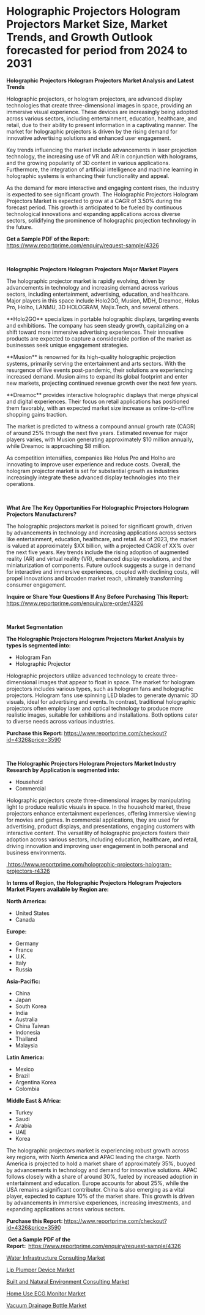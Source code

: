 <p><h1>Holographic Projectors Hologram Projectors Market Size, Market Trends, and Growth Outlook forecasted for period from 2024 to 2031</h1></p><p><strong>Holographic Projectors Hologram Projectors Market Analysis and Latest Trends</strong></p>
<p><p>Holographic projectors, or hologram projectors, are advanced display technologies that create three-dimensional images in space, providing an immersive visual experience. These devices are increasingly being adopted across various sectors, including entertainment, education, healthcare, and retail, due to their ability to present information in a captivating manner. The market for holographic projectors is driven by the rising demand for innovative advertising solutions and enhanced user engagement. </p><p>Key trends influencing the market include advancements in laser projection technology, the increasing use of VR and AR in conjunction with holograms, and the growing popularity of 3D content in various applications. Furthermore, the integration of artificial intelligence and machine learning in holographic systems is enhancing their functionality and appeal. </p><p>As the demand for more interactive and engaging content rises, the industry is expected to see significant growth. The Holographic Projectors Hologram Projectors Market is expected to grow at a CAGR of 3.50% during the forecast period. This growth is anticipated to be fueled by continuous technological innovations and expanding applications across diverse sectors, solidifying the prominence of holographic projection technology in the future.</p></p>
<p><strong>Get a Sample PDF of the Report:&nbsp;</strong> <a href="https://www.reportprime.com/enquiry/request-sample/4326">https://www.reportprime.com/enquiry/request-sample/4326</a></p>
<p>&nbsp;</p>
<p><strong>Holographic Projectors Hologram Projectors Major Market Players</strong></p>
<p><p>The holographic projector market is rapidly evolving, driven by advancements in technology and increasing demand across various sectors, including entertainment, advertising, education, and healthcare. Major players in this space include Holo2GO, Musion, MDH, Dreamoc, Holus Pro, Holho, LANMU, 3D HOLOGRAM, Majix.Tech, and several others.</p><p>**Holo2GO** specializes in portable holographic displays, targeting events and exhibitions. The company has seen steady growth, capitalizing on a shift toward more immersive advertising experiences. Their innovative products are expected to capture a considerable portion of the market as businesses seek unique engagement strategies.</p><p>**Musion** is renowned for its high-quality holographic projection systems, primarily serving the entertainment and arts sectors. With the resurgence of live events post-pandemic, their solutions are experiencing increased demand. Musion aims to expand its global footprint and enter new markets, projecting continued revenue growth over the next few years.</p><p>**Dreamoc** provides interactive holographic displays that merge physical and digital experiences. Their focus on retail applications has positioned them favorably, with an expected market size increase as online-to-offline shopping gains traction. </p><p>The market is predicted to witness a compound annual growth rate (CAGR) of around 25% through the next five years. Estimated revenue for major players varies, with Musion generating approximately $10 million annually, while Dreamoc is approaching $8 million. </p><p>As competition intensifies, companies like Holus Pro and Holho are innovating to improve user experience and reduce costs. Overall, the hologram projector market is set for substantial growth as industries increasingly integrate these advanced display technologies into their operations.</p></p>
<p>&nbsp;</p>
<p><strong>What Are The Key Opportunities For Holographic Projectors Hologram Projectors Manufacturers?</strong></p>
<p><p>The holographic projectors market is poised for significant growth, driven by advancements in technology and increasing applications across sectors like entertainment, education, healthcare, and retail. As of 2023, the market is valued at approximately $XX billion, with a projected CAGR of XX% over the next five years. Key trends include the rising adoption of augmented reality (AR) and virtual reality (VR), enhanced display resolutions, and the miniaturization of components. Future outlook suggests a surge in demand for interactive and immersive experiences, coupled with declining costs, will propel innovations and broaden market reach, ultimately transforming consumer engagement.</p></p>
<p><strong>Inquire or Share Your Questions If Any Before Purchasing This Report:</strong> <a href="https://www.reportprime.com/enquiry/pre-order/4326">https://www.reportprime.com/enquiry/pre-order/4326</a></p>
<p>&nbsp;</p>
<p><strong>Market Segmentation</strong></p>
<p><strong>The Holographic Projectors Hologram Projectors Market Analysis by types is segmented into:</strong></p>
<p><ul><li>Hologram Fan</li><li>Holographic Projector</li></ul></p>
<p><p>Holographic projectors utilize advanced technology to create three-dimensional images that appear to float in space. The market for hologram projectors includes various types, such as hologram fans and holographic projectors. Hologram fans use spinning LED blades to generate dynamic 3D visuals, ideal for advertising and events. In contrast, traditional holographic projectors often employ laser and optical technology to produce more realistic images, suitable for exhibitions and installations. Both options cater to diverse needs across various industries.</p></p>
<p><strong>Purchase this Report:&nbsp;</strong><a href="https://www.reportprime.com/checkout?id=4326&price=3590">https://www.reportprime.com/checkout?id=4326&price=3590</a></p>
<p>&nbsp;</p>
<p><strong>The Holographic Projectors Hologram Projectors Market Industry Research by Application is segmented into:</strong></p>
<p><ul><li>Household</li><li>Commercial</li></ul></p>
<p><p>Holographic projectors create three-dimensional images by manipulating light to produce realistic visuals in space. In the household market, these projectors enhance entertainment experiences, offering immersive viewing for movies and games. In commercial applications, they are used for advertising, product displays, and presentations, engaging customers with interactive content. The versatility of holographic projectors fosters their adoption across various sectors, including education, healthcare, and retail, driving innovation and improving user engagement in both personal and business environments.</p></p>
<p><a href="https://www.reportprime.com/holographic-projectors-hologram-projectors-r4326">&nbsp;https://www.reportprime.com/holographic-projectors-hologram-projectors-r4326</a></p>
<p><strong>In terms of Region, the Holographic Projectors Hologram Projectors Market Players available by Region are:</strong></p>
<p>
    <p> <strong> North America: </strong>
        <ul>
            <li>United States</li>
            <li>Canada</li>
        </ul>
        </p> 
    <p> <strong> Europe: </strong>
        <ul>
            <li>Germany</li>
            <li>France</li>
            <li>U.K.</li>
            <li>Italy</li>
            <li>Russia</li>
        </ul>
        </p> 
    <p> <strong> Asia-Pacific: </strong>
        <ul>
            <li>China</li>
            <li>Japan</li>
            <li>South Korea</li>
            <li>India</li>
            <li>Australia</li>
            <li>China Taiwan</li>
            <li>Indonesia</li>
            <li>Thailand</li>
            <li>Malaysia</li>
        </ul>
        </p> 
    <p> <strong> Latin America: </strong>
        <ul>
            <li>Mexico</li>
            <li>Brazil</li>
            <li>Argentina Korea</li>
            <li>Colombia</li>
        </ul>
        </p> 
    <p> <strong> Middle East & Africa: </strong>
        <ul>
            <li>Turkey</li>
            <li>Saudi</li>
            <li>Arabia</li>
            <li>UAE</li>
            <li>Korea</li>
        </ul>
    </p>
    </p>
<p><p>The holographic projectors market is experiencing robust growth across key regions, with North America and APAC leading the charge. North America is projected to hold a market share of approximately 35%, buoyed by advancements in technology and demand for innovative solutions. APAC follows closely with a share of around 30%, fueled by increased adoption in entertainment and education. Europe accounts for about 25%, while the USA remains a significant contributor. China is also emerging as a vital player, expected to capture 10% of the market share. This growth is driven by advancements in immersive experiences, increasing investments, and expanding applications across various sectors.</p></p>
<p><strong>Purchase this Report: </strong><a href="https://www.reportprime.com/checkout?id=4326&price=3590">https://www.reportprime.com/checkout?id=4326&price=3590</a></p>
<p>&nbsp;<strong>Get a Sample PDF of the Report:&nbsp;&nbsp;</strong><a href="https://www.reportprime.com/enquiry/request-sample/4326">https://www.reportprime.com/enquiry/request-sample/4326</a></p>
<p><strong></strong></p>
<p><p><a href="https://issuu.com/reportprime-2/docs/water-infrastructure-consulting-mar_6357997d2e5544">Water Infrastructure Consulting Market</a></p><p><a href="https://www.linkedin.com/pulse/insights-lip-plumper-device-market-players-size-geographical-rxvde?trackingId=7o%2B4NZl%2BQkiHVb9FfC2Xmw%3D%3D">Lip Plumper Device Market</a></p><p><a href="https://issuu.com/reportprime-2/docs/built-and-natural-environment-consu_73794e0b49cb1c">Built and Natural Environment Consulting Market</a></p><p><a href="https://www.linkedin.com/pulse/global-home-use-ecg-monitor-market-share-growth-opportunities-ymlle?trackingId=XbVhvx9bQgCWXolr37530A%3D%3D">Home Use ECG Monitor Market</a></p><p><a href="https://www.linkedin.com/pulse/vacuum-drainage-bottle-market-report-product-type-capacity-3dhte?trackingId=7XflX6CLRQ66e8g6kWdqGQ%3D%3D">Vacuum Drainage Bottle Market</a></p></p>